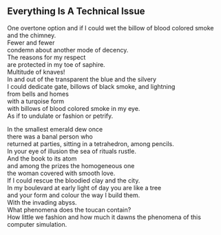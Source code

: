 Everything Is A Technical Issue
-------------------------------
One overtone option and if I could wet the billow of blood colored smoke and the chimney.  
Fewer and fewer  
condemn about another mode of decency.  
The reasons for my respect  
are protected in my toe of saphire.  
Multitude of knaves!  
In and out of the transparent the blue and the silvery  
I could dedicate gate, billows of black smoke, and lightning  
from bells and homes  
with a turqoise form  
with billows of blood colored smoke in my eye.  
As if to undulate or fashion or petrify.  
  
In the smallest emerald dew once  
there was a banal person who  
returned at parties, sitting in a tetrahedron, among pencils.  
In your eye of illusion the sea of rituals rustle.  
And the book to its atom  
and among the prizes the homogeneous one  
the woman covered with smooth love.  
If I could rescue the bloodied clay and the city.  
In my boulevard at early light of day you are like a tree  
and your form and colour the way I build them.  
With the invading abyss.  
What phenomena does the toucan contain?  
How little we fashion and how much it dawns the phenomena of this computer simulation.  
